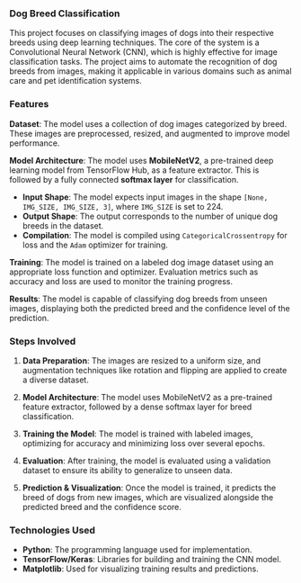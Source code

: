 ### Dog Breed Classification

This project focuses on classifying images of dogs into their respective breeds using deep learning techniques. The core of the system is a Convolutional Neural Network (CNN), which is highly effective for image classification tasks. The project aims to automate the recognition of dog breeds from images, making it applicable in various domains such as animal care and pet identification systems.

### Features

**Dataset**: The model uses a collection of dog images categorized by breed. These images are preprocessed, resized, and augmented to improve model performance.

**Model Architecture**: 
The model uses **MobileNetV2**, a pre-trained deep learning model from TensorFlow Hub, as a feature extractor. This is followed by a fully connected **softmax layer** for classification.

- **Input Shape**: The model expects input images in the shape `[None, IMG_SIZE, IMG_SIZE, 3]`, where `IMG_SIZE` is set to 224.
- **Output Shape**: The output corresponds to the number of unique dog breeds in the dataset.
- **Compilation**: The model is compiled using `CategoricalCrossentropy` for loss and the `Adam` optimizer for training.

**Training**: The model is trained on a labeled dog image dataset using an appropriate loss function and optimizer. Evaluation metrics such as accuracy and loss are used to monitor the training progress.

**Results**: The model is capable of classifying dog breeds from unseen images, displaying both the predicted breed and the confidence level of the prediction.

### Steps Involved

1. **Data Preparation**: The images are resized to a uniform size, and augmentation techniques like rotation and flipping are applied to create a diverse dataset.
   
2. **Model Architecture**: The model uses MobileNetV2 as a pre-trained feature extractor, followed by a dense softmax layer for breed classification.

3. **Training the Model**: The model is trained with labeled images, optimizing for accuracy and minimizing loss over several epochs.

4. **Evaluation**: After training, the model is evaluated using a validation dataset to ensure its ability to generalize to unseen data.

5. **Prediction & Visualization**: Once the model is trained, it predicts the breed of dogs from new images, which are visualized alongside the predicted breed and the confidence score.

### Technologies Used

- **Python**: The programming language used for implementation.
- **TensorFlow/Keras**: Libraries for building and training the CNN model.
- **Matplotlib**: Used for visualizing training results and predictions.
